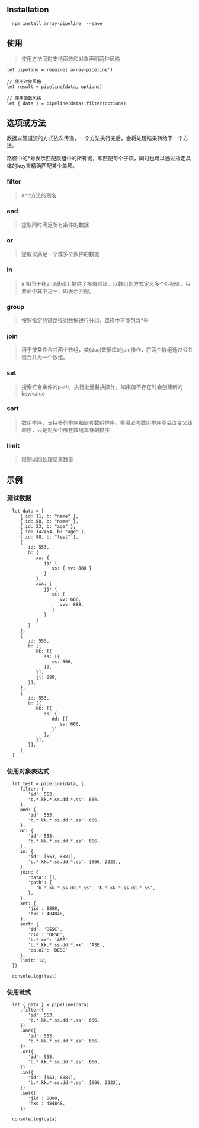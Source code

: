 ## Installation

      npm install array-pipeline  --save

## 使用

> 使用方法同时支持函数和对象声明两种风格

    let pipeline = require('array-pipeline')
   
    // 使用对象风格
    let result = pipeline(data, options)

    // 使用函数风格
    let { data } = pipeline(data).filter(options)

## 选项或方法

数据以管道流的方式依次传递，一个方法执行完后，会将处理结果转给下一个方法。

路径中的*号表示匹配数组中的所有键，即匹配每个子项，同时也可以通过指定具体的key来精确匹配某个单项。

### filter

> and方法的别名

### and

> 提取同时满足所有条件的数据

### or

> 提取仅满足一个或多个条件的数据

### in

> in相当于在and基础上提供了多值验证。以数组的方式定义多个匹配值，只要命中其中之一，即表示匹配。

### group

> 按照指定的键路径对数据进行分组，路径中不能包含*号

### join

> 用于按条件合并两个数组，类似sql数据库的join操作，将两个数组通过公共键合并为一个数组。

### set

> 搜索符合条件的path，执行批量替换操作，如果值不存在时会创建新的key/value

### sort

> 数组排序，支持多列排序和嵌套数组排序。多层嵌套数组排序不会改变父级顺序，只是对多个嵌套数组本身的排序

### limit

> 限制返回处理结果数量

## 示例

### 测试数据

      let data = [
         { id: 11, b: "name" },
         { id: 88, b: "name" },
         { id: 23, b: "age" },
         { id: 342454, b: "age" },
         { id: 88, b: "test" },
         {
            id: 553,
            b: {
               xx: {
                  jj: {
                     ss: { vv: 888 }
                  }
               },
               xxx: {
                  jj: {
                     ss: {
                        vv: 666,
                        vvv: 888,
                     }
                  }
               }
            }
         },
         {
            id: 553,
            b: [{
               kk: [{
                  ss: [{
                     ss: 666,
                  }],
               }],
               jj: 888,
            }],
         },
         {
            id: 553,
            b: [{
               kk: [{
                  ss: {
                     dd: [{
                        ss: 666,
                     }]
                  },
               }],
            }],
         },
      ]

### 使用对象表达式

      let test = pipeline(data, {
         filter: {
            'id': 553,
            'b.*.kk.*.ss.dd.*.ss': 666,
         },
         and: {
            'id': 553,
            'b.*.kk.*.ss.dd.*.ss': 666,
         },
         or: {
            'id': 553,
            'b.*.kk.*.ss.dd.*.ss': 666,
         },
         in: {
            'id': [553, 8881],
            'b.*.kk.*.ss.dd.*.ss': [666, 2323],
         },
         join: {
            'data': [],
            'path': {
               'b.*.kk.*.ss.dd.*.ss': 'k.*.kk.*.ss.dd.*.ss',
            },
         },
         set: {
            'jid': 8888,
            'hxs': 484848,
         },
         sort: {
            'id': 'DESC',
            'cid': 'DESC',
            'b.*.xx': 'ASE',
            'b.*.kk.*.ss.dd.*.xx': 'ASE',
            'oo.o1': 'DESC'
         },
         limit: 12,
      })

      console.log(test)

### 使用链式

      let { data } = pipeline(data)
         .filter({
            'id': 553,
            'b.*.kk.*.ss.dd.*.ss': 666,
         })
         .and({
            'id': 553,
            'b.*.kk.*.ss.dd.*.ss': 666,
         })
         .or({
            'id': 553,
            'b.*.kk.*.ss.dd.*.ss': 666,
         })
         .in({
            'id': [553, 8881],
            'b.*.kk.*.ss.dd.*.ss': [666, 2323],
         })
         .set({
            'jid': 8888,
            'hxs': 484848,
         })

      console.log(data)


